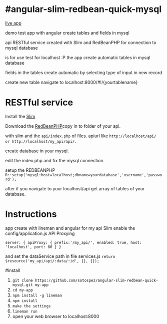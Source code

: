 #angular-slim-redbean-quick-mysql
================================

[live app](http://sotos.gr/demos/test/angular-slim-redbean-quick-mysql)

demo test app with angular create tables and fields in mysql

api RESTful service created with Slim and RedBeanPHP for connection to mysql database

is for use test for localhost :P the app create automatic tables in mysql database

fields in the tables create automatic by selecting type of input in new record

create new table navigate to localhost:8000/#!/{yourtablename} 

# RESTful service

Install the [Slim](http://www.slimframework.com)

Download the [RedBeanPHP](http://www.redbeanphp.com)copy in to folder of your api.

with slim and the `api/index.php` of files. apiurl like `http://localhost/api/ or http://localhost/my_api/api/`.

create database in your mysql.

edit the index.php and fix the mysql connection.

setup the REDBEANPHP `R::setup('mysql:host=localhost;dbname=yourdatabase','username','password');`

after if you navigate to your localhost/api get array of tables of your database.

# Instructions
app create with lineman and angular
for my api Slim enable the config/application.js API Proxying 

`server: {
     apiProxy: {
     prefix:'/my_api/',
     enabled: true,
     host: 'localhost',
     port: 80
     }
     }`

and set the dataService path in file services.js 
     `return $resource('my_api/api/:data/:id', {}, {});`

#install     
     
1. `git clone https://github.com/sotospez/angular-slim-redbean-quick-mysql.git my-app`
2. `cd my-app`
3. `npm install -g lineman`
4. `npm install`
5. `make the settings`
7. `lineman run`
6. open your web browser to localhost:8000
